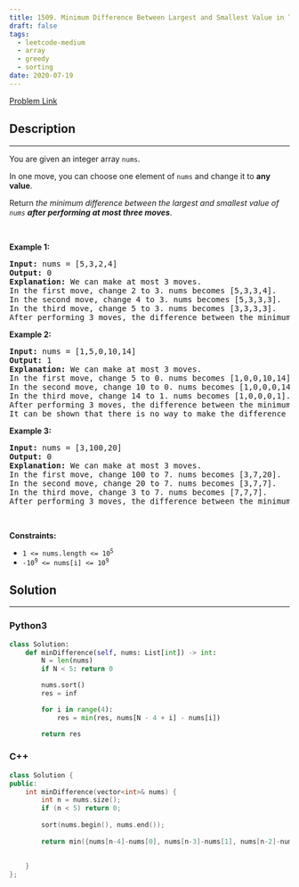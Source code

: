 ```yaml
---
title: 1509. Minimum Difference Between Largest and Smallest Value in Three Moves
draft: false
tags: 
  - leetcode-medium
  - array
  - greedy
  - sorting
date: 2020-07-19
---
```


[Problem Link](https://leetcode.com/problems/minimum-difference-between-largest-and-smallest-value-in-three-moves/)

## Description

---
<p>You are given an integer array <code>nums</code>.</p>

<p>In one move, you can choose one element of <code>nums</code> and change it to <strong>any value</strong>.</p>

<p>Return <em>the minimum difference between the largest and smallest value of <code>nums</code> <strong>after performing at most three moves</strong></em>.</p>

<p>&nbsp;</p>
<p><strong class="example">Example 1:</strong></p>

<pre>
<strong>Input:</strong> nums = [5,3,2,4]
<strong>Output:</strong> 0
<strong>Explanation:</strong> We can make at most 3 moves.
In the first move, change 2 to 3. nums becomes [5,3,3,4].
In the second move, change 4 to 3. nums becomes [5,3,3,3].
In the third move, change 5 to 3. nums becomes [3,3,3,3].
After performing 3 moves, the difference between the minimum and maximum is 3 - 3 = 0.
</pre>

<p><strong class="example">Example 2:</strong></p>

<pre>
<strong>Input:</strong> nums = [1,5,0,10,14]
<strong>Output:</strong> 1
<strong>Explanation:</strong> We can make at most 3 moves.
In the first move, change 5 to 0. nums becomes [1,0,0,10,14].
In the second move, change 10 to 0. nums becomes [1,0,0,0,14].
In the third move, change 14 to 1. nums becomes [1,0,0,0,1].
After performing 3 moves, the difference between the minimum and maximum is 1 - 0 = 1.
It can be shown that there is no way to make the difference 0 in 3 moves.</pre>

<p><strong class="example">Example 3:</strong></p>

<pre>
<strong>Input:</strong> nums = [3,100,20]
<strong>Output:</strong> 0
<strong>Explanation:</strong> We can make at most 3 moves.
In the first move, change 100 to 7. nums becomes [3,7,20].
In the second move, change 20 to 7. nums becomes [3,7,7].
In the third move, change 3 to 7. nums becomes [7,7,7].
After performing 3 moves, the difference between the minimum and maximum is 7 - 7 = 0.
</pre>

<p>&nbsp;</p>
<p><strong>Constraints:</strong></p>

<ul>
	<li><code>1 &lt;= nums.length &lt;= 10<sup>5</sup></code></li>
	<li><code>-10<sup>9</sup> &lt;= nums[i] &lt;= 10<sup>9</sup></code></li>
</ul>


## Solution

---
### Python3
``` py title='minimum-difference-between-largest-and-smallest-value-in-three-moves'
class Solution:
    def minDifference(self, nums: List[int]) -> int:
        N = len(nums)
        if N < 5: return 0

        nums.sort()
        res = inf

        for i in range(4):
            res = min(res, nums[N - 4 + i] - nums[i])

        return res
```
### C++
``` cpp title='minimum-difference-between-largest-and-smallest-value-in-three-moves'
class Solution {
public:
    int minDifference(vector<int>& nums) {
        int n = nums.size();
        if (n < 5) return 0;
        
        sort(nums.begin(), nums.end());
        
        return min({nums[n-4]-nums[0], nums[n-3]-nums[1], nums[n-2]-nums[2], nums[n-1]-nums[3]});
        
        
    }
};
```

